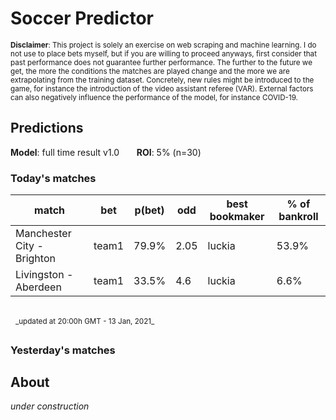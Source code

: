 # Soccer Predictor
<sub>__Disclaimer__: This project is solely an exercise on web scraping and machine learning.
I do not use to place bets myself, but if you are willing to proceed anyways, first consider that past performance
does not guarantee further performance. The further to the future we get, the more the conditions the matches are
played change and the more we are extrapolating from the training dataset. Concretely, new rules might be
introduced to the game, for instance the introduction of the video assistant referee (VAR). External factors can also
negatively influence the performance of the model, for instance COVID-19.</sub>

## Predictions
__Model__: full time result v1.0 &nbsp;&nbsp;&nbsp;&nbsp;&nbsp;&nbsp;__ROI__: 5% (n=30)
### Today's matches
|match|bet|p(bet)|odd|best bookmaker|% of bankroll|
|---  |---|---        |---|---           |---|
|Manchester City - Brighton|team1|79.9%|2.05|luckia|53.9%|
|Livingston - Aberdeen|team1|33.5%|4.6|luckia|6.6%|
</br>
&nbsp;&nbsp;<sup>_updated at 20:00h GMT - 13 Jan, 2021_</sup>

### Yesterday's matches
    
## About
_under construction_


